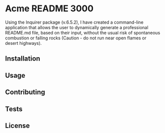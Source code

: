# Acme README 3000

Using the Inquirer package (v.6.5.2), I have created a command-line application that allows the user to dynamically generate a professional README.md file, based on their input, without the usual risk of spontaneous combustion or falling rocks (Caution - do not run near open flames or desert highways).

## Installation

## Usage

## Contributing

## Tests

## License
